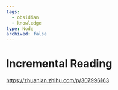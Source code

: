 ```yaml
---
tags:
  - obsidian
  - knowledge
type: Node
archived: false
---
```

# Incremental Reading

https://zhuanlan.zhihu.com/p/307996163